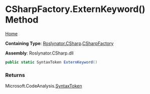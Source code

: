 <a name="_top"></a>

# CSharpFactory\.ExternKeyword\(\) Method

[Home](../../../../README.md#_top)

**Containing Type**: [Roslynator.CSharp](../../README.md#_top)\.[CSharpFactory](../README.md#_top)

**Assembly**: Roslynator\.CSharp\.dll

```csharp
public static SyntaxToken ExternKeyword()
```

### Returns

Microsoft\.CodeAnalysis\.[SyntaxToken](https://docs.microsoft.com/en-us/dotnet/api/microsoft.codeanalysis.syntaxtoken)

